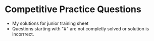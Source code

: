 # Competitive Practice Questions
* My solutions for junior training sheet
* Questions starting with "#" are not completly solved or solution is incorrrect. 
